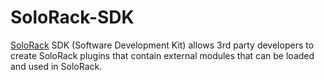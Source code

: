 # SoloRack-SDK
 
 [SoloRack](http://www.solostuff.net/solorack) SDK (Software Development Kit) allows 3rd party developers to create SoloRack plugins that contain external modules that can be loaded and used in SoloRack.
 
 
